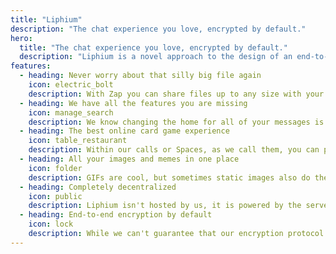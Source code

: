 ```yaml
---
title: "Liphium"
description: "The chat experience you love, encrypted by default."
hero:
  title: "The chat experience you love, encrypted by default."
  description: "Liphium is a novel approach to the design of an end-to-end encrypted chat app. It lets you keep all of the things you love from regular social platforms, all in one central place. With a lot of cherries on top of the cake."
features:
  - heading: Never worry about that silly big file again
    icon: electric_bolt
    description: With Zap you can share files up to any size with your friends. It's like AirDrop or QuickShare, but over the internet at the same speed as your internet connection. And you don't have to be in the same room.
  - heading: We have all the features you are missing
    icon: manage_search
    description: We know changing the home for all of your messages is difficult. And we don't want you to regret it, so all of the things you expect like a Status system are there. Audio and video calls are still being worked on.
  - heading: The best online card game experience
    icon: table_restaurant
    description: Within our calls or Spaces, as we call them, you can play basically any card game by using Tabletop, our infinite canvas. Even more is coming soon!
  - heading: All your images and memes in one place
    icon: folder
    description: GIFs are cool, but sometimes static images also do the trick. With Liphium's Library you can save both images and GIFs to one place, so you never have to create a meme folder again.
  - heading: Completely decentralized
    icon: public
    description: Liphium isn't hosted by us, it is powered by the servers you host. You are in control of your own data. Although that also means you'll have to set up an instance first, sorry! Although we might be able to help you with that in the future ^^
  - heading: End-to-end encryption by default
    icon: lock
    description: While we can't guarantee that our encryption protocol will be safe, we use industry standard end-to-end encryption libraries to provide you with the privacy every chat app should have. If you find any issues, please let me know!
---
```

